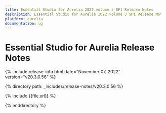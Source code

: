 ```yaml
---
title: Essential Studio for Aurelia 2022 volume 3 SP1 Release Notes  
description: Essential Studio for Aurelia 2022 volume 3 SP1 Release Notes  
platform: aurelia
documentation: ug
---
```


# Essential Studio for Aurelia  Release Notes  

{% include release-info.html date="November 07, 2022"  version="v20.3.0.56" %} 

{% directory path: _includes/release-notes/v20.3.0.56 %}

{% include {{file.url}} %}

{% enddirectory %}